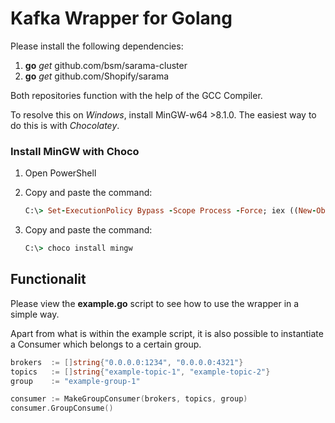 # Kafka Wrapper for Golang 

Please install the following dependencies:
1. **go** *get* github.com/bsm/sarama-cluster
2. **go** *get* github.com/Shopify/sarama

Both repositories function with the help of the GCC Compiler.

To resolve this on *Windows*, install MinGW-w64 >8.1.0. The easiest way to do this is with *Chocolatey*.

### Install MinGW with Choco
1. Open PowerShell
2. Copy and paste the command: 

    ```ruby
    C:\> Set-ExecutionPolicy Bypass -Scope Process -Force; iex ((New-Object System.Net.WebClient).DownloadString('https://chocolatey.org/install.ps1'))
    ```
3. Copy and paste the command:
    ```ruby
    C:\> choco install mingw
    ```
## Functionalit

Please view the **example.go** script to see how to use the wrapper in a simple way.

Apart from what is within the example script, it is also possible to instantiate a Consumer which belongs to a certain group.

```go
brokers  := []string{"0.0.0.0:1234", "0.0.0.0:4321"}
topics   := []string{"example-topic-1", "example-topic-2"}
group    := "example-group-1"

consumer := MakeGroupConsumer(brokers, topics, group)
consumer.GroupConsume()
```
   